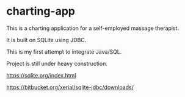 # charting-app
This is a charting application for a self-employed massage therapist.

It is built on SQLite using JDBC.

This is my first attempt to integrate Java/SQL.

Project is still under heavy construction.

https://sqlite.org/index.html

https://bitbucket.org/xerial/sqlite-jdbc/downloads/
